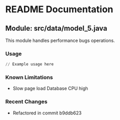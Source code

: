 # README Documentation

## Module: src/data/model_5.java

This module handles performance bugs operations.

### Usage

```python
// Example usage here
```

### Known Limitations

- Slow page load Database CPU high

### Recent Changes

- Refactored in commit b9ddb623
